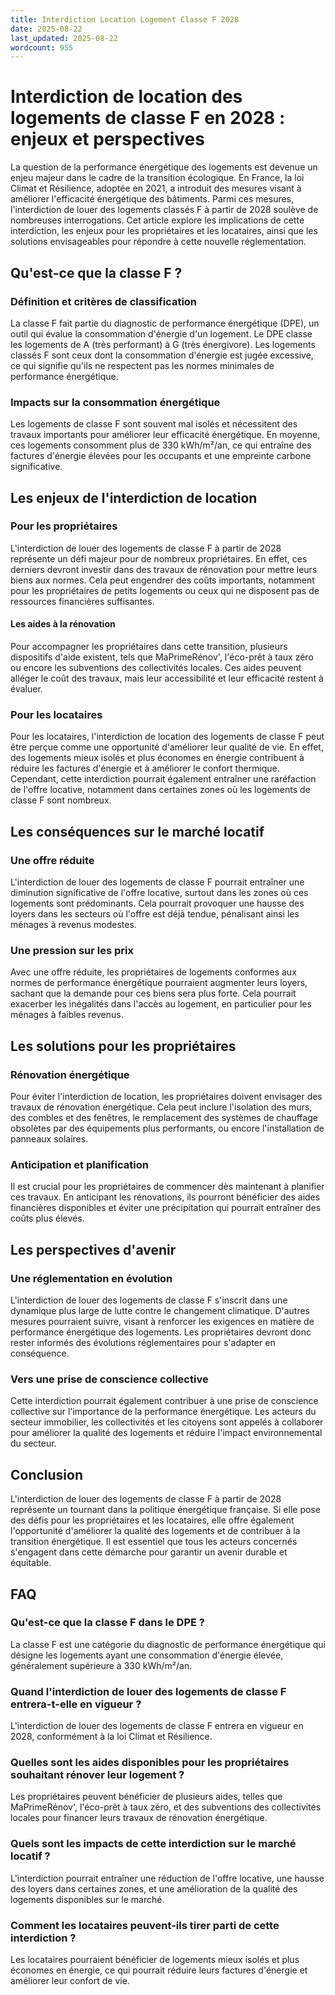```yaml
---
title: Interdiction Location Logement Classe F 2028
date: 2025-08-22
last_updated: 2025-08-22
wordcount: 955
---
```


# Interdiction de location des logements de classe F en 2028 : enjeux et perspectives

La question de la performance énergétique des logements est devenue un enjeu majeur dans le cadre de la transition écologique. En France, la loi Climat et Résilience, adoptée en 2021, a introduit des mesures visant à améliorer l'efficacité énergétique des bâtiments. Parmi ces mesures, l'interdiction de louer des logements classés F à partir de 2028 soulève de nombreuses interrogations. Cet article explore les implications de cette interdiction, les enjeux pour les propriétaires et les locataires, ainsi que les solutions envisageables pour répondre à cette nouvelle réglementation.

## Qu'est-ce que la classe F ?

### Définition et critères de classification

La classe F fait partie du diagnostic de performance énergétique (DPE), un outil qui évalue la consommation d'énergie d'un logement. Le DPE classe les logements de A (très performant) à G (très énergivore). Les logements classés F sont ceux dont la consommation d'énergie est jugée excessive, ce qui signifie qu'ils ne respectent pas les normes minimales de performance énergétique.

### Impacts sur la consommation énergétique

Les logements de classe F sont souvent mal isolés et nécessitent des travaux importants pour améliorer leur efficacité énergétique. En moyenne, ces logements consomment plus de 330 kWh/m²/an, ce qui entraîne des factures d'énergie élevées pour les occupants et une empreinte carbone significative.

## Les enjeux de l'interdiction de location

### Pour les propriétaires

L'interdiction de louer des logements de classe F à partir de 2028 représente un défi majeur pour de nombreux propriétaires. En effet, ces derniers devront investir dans des travaux de rénovation pour mettre leurs biens aux normes. Cela peut engendrer des coûts importants, notamment pour les propriétaires de petits logements ou ceux qui ne disposent pas de ressources financières suffisantes.

#### Les aides à la rénovation

Pour accompagner les propriétaires dans cette transition, plusieurs dispositifs d'aide existent, tels que MaPrimeRénov', l'éco-prêt à taux zéro ou encore les subventions des collectivités locales. Ces aides peuvent alléger le coût des travaux, mais leur accessibilité et leur efficacité restent à évaluer.

### Pour les locataires

Pour les locataires, l'interdiction de location des logements de classe F peut être perçue comme une opportunité d'améliorer leur qualité de vie. En effet, des logements mieux isolés et plus économes en énergie contribuent à réduire les factures d'énergie et à améliorer le confort thermique. Cependant, cette interdiction pourrait également entraîner une raréfaction de l'offre locative, notamment dans certaines zones où les logements de classe F sont nombreux.

## Les conséquences sur le marché locatif

### Une offre réduite

L'interdiction de louer des logements de classe F pourrait entraîner une diminution significative de l'offre locative, surtout dans les zones où ces logements sont prédominants. Cela pourrait provoquer une hausse des loyers dans les secteurs où l'offre est déjà tendue, pénalisant ainsi les ménages à revenus modestes.

### Une pression sur les prix

Avec une offre réduite, les propriétaires de logements conformes aux normes de performance énergétique pourraient augmenter leurs loyers, sachant que la demande pour ces biens sera plus forte. Cela pourrait exacerber les inégalités dans l'accès au logement, en particulier pour les ménages à faibles revenus.

## Les solutions pour les propriétaires

### Rénovation énergétique

Pour éviter l'interdiction de location, les propriétaires doivent envisager des travaux de rénovation énergétique. Cela peut inclure l'isolation des murs, des combles et des fenêtres, le remplacement des systèmes de chauffage obsolètes par des équipements plus performants, ou encore l'installation de panneaux solaires.

### Anticipation et planification

Il est crucial pour les propriétaires de commencer dès maintenant à planifier ces travaux. En anticipant les rénovations, ils pourront bénéficier des aides financières disponibles et éviter une précipitation qui pourrait entraîner des coûts plus élevés.

## Les perspectives d'avenir

### Une réglementation en évolution

L'interdiction de louer des logements de classe F s'inscrit dans une dynamique plus large de lutte contre le changement climatique. D'autres mesures pourraient suivre, visant à renforcer les exigences en matière de performance énergétique des logements. Les propriétaires devront donc rester informés des évolutions réglementaires pour s'adapter en conséquence.

### Vers une prise de conscience collective

Cette interdiction pourrait également contribuer à une prise de conscience collective sur l'importance de la performance énergétique. Les acteurs du secteur immobilier, les collectivités et les citoyens sont appelés à collaborer pour améliorer la qualité des logements et réduire l'impact environnemental du secteur.

## Conclusion

L'interdiction de louer des logements de classe F à partir de 2028 représente un tournant dans la politique énergétique française. Si elle pose des défis pour les propriétaires et les locataires, elle offre également l'opportunité d'améliorer la qualité des logements et de contribuer à la transition énergétique. Il est essentiel que tous les acteurs concernés s'engagent dans cette démarche pour garantir un avenir durable et équitable.

## FAQ

### Qu'est-ce que la classe F dans le DPE ?

La classe F est une catégorie du diagnostic de performance énergétique qui désigne les logements ayant une consommation d'énergie élevée, généralement supérieure à 330 kWh/m²/an.

### Quand l'interdiction de louer des logements de classe F entrera-t-elle en vigueur ?

L'interdiction de louer des logements de classe F entrera en vigueur en 2028, conformément à la loi Climat et Résilience.

### Quelles sont les aides disponibles pour les propriétaires souhaitant rénover leur logement ?

Les propriétaires peuvent bénéficier de plusieurs aides, telles que MaPrimeRénov', l'éco-prêt à taux zéro, et des subventions des collectivités locales pour financer leurs travaux de rénovation énergétique.

### Quels sont les impacts de cette interdiction sur le marché locatif ?

L'interdiction pourrait entraîner une réduction de l'offre locative, une hausse des loyers dans certaines zones, et une amélioration de la qualité des logements disponibles sur le marché.

### Comment les locataires peuvent-ils tirer parti de cette interdiction ?

Les locataires pourraient bénéficier de logements mieux isolés et plus économes en énergie, ce qui pourrait réduire leurs factures d'énergie et améliorer leur confort de vie.